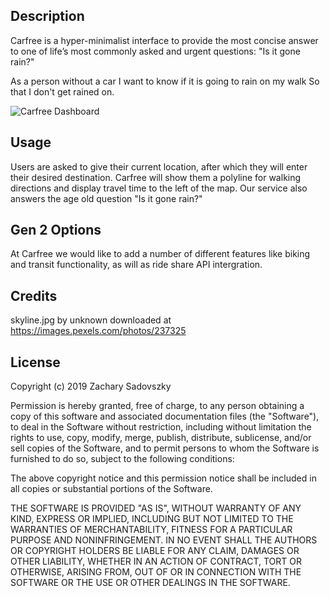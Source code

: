 ## Description

Carfree is a hyper-minimalist interface to provide the most concise answer to one of life’s most commonly asked and urgent questions: "Is it gone rain?" 

As a person without a car 
I want to know if it is going to rain on my walk
So that I don't get rained on. 

![Carfree Dashboard](/Carfree.png)



## Usage 

Users are asked to give their current location, after which they will enter their desired destination.  Carfree will show them a polyline for walking directions and display travel time to the left of the map.  Our service also answers the age old question "Is it gone rain?" 

## Gen 2 Options

At Carfree we would like to add a number of different features like biking and transit functionality, as will as ride share API intergration.  

## Credits

skyline.jpg by unknown downloaded at https://images.pexels.com/photos/237325

## License
Copyright (c) 2019 Zachary Sadovszky

Permission is hereby granted, free of charge, to any person obtaining a copy of this software and associated documentation files (the "Software"), to deal in the Software without restriction, including without limitation the rights to use, copy, modify, merge, publish, distribute, sublicense, and/or sell copies of the Software, and to permit persons to whom the Software is furnished to do so, subject to the following conditions:

The above copyright notice and this permission notice shall be included in all copies or substantial portions of the Software.

THE SOFTWARE IS PROVIDED "AS IS", WITHOUT WARRANTY OF ANY KIND, EXPRESS OR IMPLIED, INCLUDING BUT NOT LIMITED TO THE WARRANTIES OF MERCHANTABILITY, FITNESS FOR A PARTICULAR PURPOSE AND NONINFRINGEMENT. IN NO EVENT SHALL THE AUTHORS OR COPYRIGHT HOLDERS BE LIABLE FOR ANY CLAIM, DAMAGES OR OTHER LIABILITY, WHETHER IN AN ACTION OF CONTRACT, TORT OR OTHERWISE, ARISING FROM, OUT OF OR IN CONNECTION WITH THE SOFTWARE OR THE USE OR OTHER DEALINGS IN THE SOFTWARE.